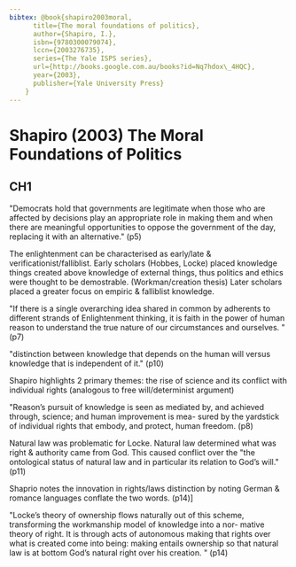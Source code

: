 ```yaml
---
bibtex: @book{shapiro2003moral,
      title={The moral foundations of politics},
      author={Shapiro, I.},
      isbn={9780300079074},
      lccn={2003276735},
      series={The Yale ISPS series},
      url={http://books.google.com.au/books?id=Nq7hdox\_4HQC},
      year={2003},
      publisher={Yale University Press}
    }
---
```



Shapiro (2003) The Moral Foundations of Politics
===

CH1
---

"Democrats hold that governments are legitimate when those who are affected by decisions play an appropriate role in making them and when there are meaningful opportunities to oppose the government of the day, replacing it with an alternative." (p5)

The enlightenment can be characterised as early/late & verificationist/falliblist.  Early scholars (Hobbes, Locke) placed knowledge things created above knowledge of external things, thus politics and ethics were thought to be demostrable. (Workman/creation thesis) Later scholars placed a greater focus on empiric & falliblist knowledge.

"If there is a single overarching idea shared in common by adherents to different strands of Enlightenment thinking, it is faith in the power of human reason to understand the true nature of our circumstances and ourselves. " (p7)

"distinction between knowledge that depends on the human will versus knowledge that is independent of it." (p10)

Shapiro highlights 2 primary themes: the rise of science and its conflict with individual rights (analogous to free will/determinist argument)

"Reason’s pursuit of knowledge is seen as mediated by, and achieved through, science; and human improvement is mea- sured by the yardstick of individual rights that embody, and protect, human freedom. (p8)

Natural law was problematic for Locke.  Natural law determined what was right & authority came from God. This caused conflict over the "the ontological status of natural law and in particular its relation to God’s will." (p11)

Shaprio notes the innovation in rights/laws distinction by noting German & romance languages conflate the two words. (p14)]

"Locke’s theory of ownership flows naturally out of this scheme, transforming the workmanship model of knowledge into a nor- mative theory of right. It is through acts of autonomous making that rights over what is created come into being: making entails ownership so that natural law is at bottom God’s natural right over his creation. " (p14)
